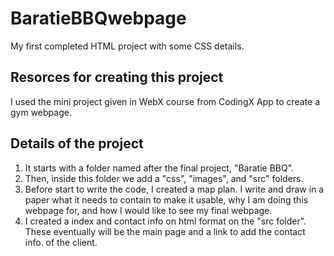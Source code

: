 # BaratieBBQwebpage
My first completed HTML project with some CSS details.
## Resorces for creating this project
I used the mini project given in WebX course from CodingX App to create a gym
   webpage. 
## Details of the project
1) It starts with a folder named after the final project, "Baratie BBQ".
2) Then, inside this folder we add a "css", "images", and "src" folders.
3) Before start to write the code, I created a map plan. I write and draw in a paper
   what it needs to contain to make it usable, why I am doing this webpage for, and how
   I would like to see my final webpage. 
4) I created a index and contact info on html format on the "src folder". These eventually
   will be the main page and a link to add the contact info. of the client.
   
